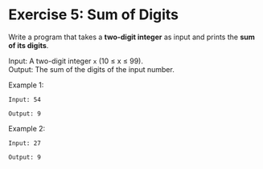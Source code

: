 # Exercise 5: Sum of Digits

Write a program that takes a **two-digit integer** as input and prints the **sum of its digits**.

Input: A two-digit integer `x` (10 ≤ x ≤ 99).  
Output: The sum of the digits of the input number.

 Example 1:
 ```
Input: 54
```
```
Output: 9
```
Example 2:
```
Input: 27
```
```
Output: 9
```
